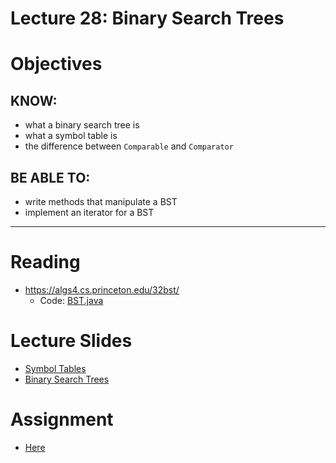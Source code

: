 # Lecture 28: Binary Search Trees

# Objectives

## KNOW:
- what a binary search tree is
- what a symbol table is
- the difference between `Comparable` and `Comparator`
  
## BE ABLE TO:
- write methods that manipulate a BST
- implement an iterator for a BST


---
# Reading

- https://algs4.cs.princeton.edu/32bst/
    - Code: [BST.java](code/BST.java)


# Lecture Slides

- [Symbol Tables](https://algs4.cs.princeton.edu/lectures/keynote/31ElementarySymbolTables.pdf)
- [Binary Search Trees](https://algs4.cs.princeton.edu/lectures/keynote/32BinarySearchTrees.pdf)


# Assignment

- [Here](work/hw280.md)
